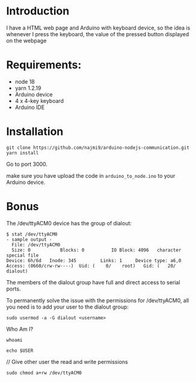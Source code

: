 # Introduction
I have a HTML web page and Arduino with keyboard device, so the idea is whenever I press the keyboard, the value of the pressed button displayed on the webpage

# Requirements:
- node 18
- yarn 1.2.19
- Arduino device
- 4 x 4-key keyboard
- Arduino IDE

# Installation
```
git clone https://github.com/najmi9/arduino-nodejs-communication.git
yarn install
```

Go to port 3000.

make sure you have upload the code in `arduino_to_node.ino` to your Arduino device.

# Bonus
The /dev/ttyACM0 device has the group of dialout:

```
$ stat /dev/ttyACM0
- sample output -
  File: /dev/ttyACM0
  Size: 0         	Blocks: 0          IO Block: 4096   character special file
Device: 6h/6d	Inode: 345         Links: 1     Device type: a6,0
Access: (0660/crw-rw----)  Uid: (    0/    root)   Gid: (   20/ dialout)
```
The members of the dialout group have full and direct access to serial ports.

To permanently solve the issue with the permissions for /dev/ttyACM0, all you need is to add your user to the dialout group:

```
sudo usermod -a -G dialout <username>
```

Who Am I?
```
whoami
```

```
echo $USER
```

// Give other user the read and write permissions
```
sudo chmod a+rw /dev/ttyACM0
```
